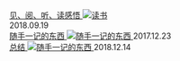 <div class="card">
    <a href="read/index.md" style="display:block">
        见、阅、听、读感悟
        <img src="http://hbfile.b0.upaiyun.com/img/home/banner/1dc63d4edec4996871a44f5d7e8c9cde361d53989b246" class="card-img" alt="读书" />
        <a class="card-time">2018.09.19</a>
    </a>
</div>

<div class="card">
    <a href="docs/c.md">
        随手一记的东西
        <img src="http://hbfile.b0.upaiyun.com/img/home/banner/632a0d9115b1373944b51cc6c68f27f5348fa52fc447e" class="card-img" alt="随手一记的东西" />
        <a class="card-time">2017.12.23</a>
    </a>
</div>



<div class="card">
    <a href="sum/index.md">
        总结
        <img src="http://hbfile.b0.upaiyun.com/img/home/banner/1bc004d49cb173857cf75507141a33a0070e7a831040a6" class="card-img" alt="随手一记的东西" />
        <a class="card-time">2018.12.14</a>
    </a>
</div>
